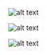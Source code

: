 
![alt text](https://i.ibb.co/kJ7sRGt/image.png)


![alt text](https://i.ibb.co/Mk7jLLs/image.png)

![alt text](https://i.ibb.co/YfxKmgt/image.png)
